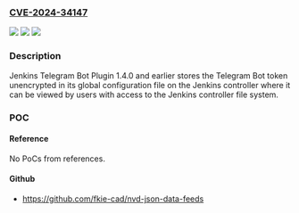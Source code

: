 ### [CVE-2024-34147](https://cve.mitre.org/cgi-bin/cvename.cgi?name=CVE-2024-34147)
![](https://img.shields.io/static/v1?label=Product&message=Jenkins%20Telegram%20Bot%20Plugin&color=blue)
![](https://img.shields.io/static/v1?label=Version&message=0%3C%3D%201.4.0%20&color=brighgreen)
![](https://img.shields.io/static/v1?label=Vulnerability&message=n%2Fa&color=brighgreen)

### Description

Jenkins Telegram Bot Plugin 1.4.0 and earlier stores the Telegram Bot token unencrypted in its global configuration file on the Jenkins controller where it can be viewed by users with access to the Jenkins controller file system.

### POC

#### Reference
No PoCs from references.

#### Github
- https://github.com/fkie-cad/nvd-json-data-feeds

